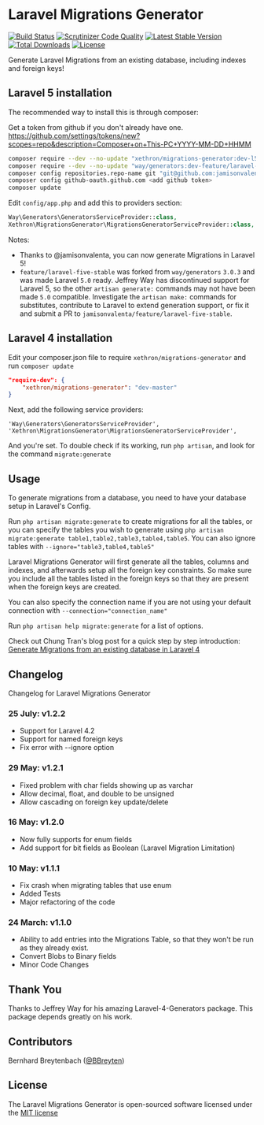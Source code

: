 # Laravel Migrations Generator

[![Build Status](https://travis-ci.org/Xethron/migrations-generator.svg)](https://travis-ci.org/Xethron/migrations-generator)
[![Scrutinizer Code Quality](https://scrutinizer-ci.com/g/Xethron/migrations-generator/badges/quality-score.png?s=41d919c6d044749cb8575bb936efbddc4cebc0d8)](https://scrutinizer-ci.com/g/Xethron/migrations-generator/)
[![Latest Stable Version](https://poser.pugx.org/xethron/migrations-generator/v/stable.png)](https://packagist.org/packages/xethron/migrations-generator)
[![Total Downloads](https://poser.pugx.org/xethron/migrations-generator/downloads.png)](https://packagist.org/packages/xethron/migrations-generator)
[![License](https://poser.pugx.org/xethron/migrations-generator/license.png)](https://packagist.org/packages/xethron/migrations-generator)

Generate Laravel Migrations from an existing database, including indexes and foreign keys!

## Laravel 5 installation

The recommended way to install this is through composer:

Get a token from github if you don't already have one.
https://github.com/settings/tokens/new?scopes=repo&description=Composer+on+This-PC+YYYY-MM-DD+HHMM

```bash
composer require --dev --no-update "xethron/migrations-generator:dev-l5"
composer require --dev --no-update "way/generators:dev-feature/laravel-five-stable"
composer config repositories.repo-name git "git@github.com:jamisonvalenta/Laravel-4-Generators.git"
composer config github-oauth.github.com <add github token>
composer update
```

Edit `config/app.php` and add this to providers section:

```php
Way\Generators\GeneratorsServiceProvider::class,
Xethron\MigrationsGenerator\MigrationsGeneratorServiceProvider::class,
```

Notes:
* Thanks to @jamisonvalenta, you can now generate Migrations in Laravel 5!
* `feature/laravel-five-stable` was forked from `way/generators` `3.0.3` and was made Laravel `5.0` ready. Jeffrey Way has discontinued support for Laravel 5, so the other `artisan generate:` commands may not have been made `5.0` compatible.  Investigate the `artisan make:` commands for substitutes, contribute to Laravel to extend generation support, or fix it and submit a PR to `jamisonvalenta/feature/laravel-five-stable`.

## Laravel 4 installation

Edit your composer.json file to require `xethron/migrations-generator` and run `composer update`
```json
"require-dev": {
    "xethron/migrations-generator": "dev-master"
}
```

Next, add the following service providers:

```
'Way\Generators\GeneratorsServiceProvider',
'Xethron\MigrationsGenerator\MigrationsGeneratorServiceProvider',
```

And you're set. To double check if its working, run `php artisan`, and look for the command `migrate:generate`

## Usage

To generate migrations from a database, you need to have your database setup in Laravel's Config.

Run `php artisan migrate:generate` to create migrations for all the tables, or you can specify the tables you wish to generate using `php artisan migrate:generate table1,table2,table3,table4,table5`. You can also ignore tables with `--ignore="table3,table4,table5"`

Laravel Migrations Generator will first generate all the tables, columns and indexes, and afterwards setup all the foreign key constraints. So make sure you include all the tables listed in the foreign keys so that they are present when the foreign keys are created.

You can also specify the connection name if you are not using your default connection with `--connection="connection_name"`

Run `php artisan help migrate:generate` for a list of options.

Check out Chung Tran's blog post for a quick step by step introduction: [Generate Migrations from an existing database in Laravel 4](http://codingtip.blogspot.com/2014/04/laravel-4-generate-migration-existed-dabase-laravel-4.html)

## Changelog

Changelog for Laravel Migrations Generator

### 25 July: v1.2.2
* Support for Laravel 4.2
* Support for named foreign keys
* Fix error with --ignore option

### 29 May: v1.2.1
* Fixed problem with char fields showing up as varchar
* Allow decimal, float, and double to be unsigned
* Allow cascading on foreign key update/delete

### 16 May: v1.2.0
* Now fully supports for enum fields
* Add support for bit fields as Boolean (Laravel Migration Limitation)

### 10 May: v1.1.1
* Fix crash when migrating tables that use enum
* Added Tests
* Major refactoring of the code

### 24 March: v1.1.0
* Ability to add entries into the Migrations Table, so that they won't be run as they already exist.
* Convert Blobs to Binary fields
* Minor Code Changes

## Thank You

Thanks to Jeffrey Way for his amazing Laravel-4-Generators package. This package depends greatly on his work.

## Contributors

Bernhard Breytenbach ([@BBreyten](https://twitter.com/BBreyten))

## License

The Laravel Migrations Generator is open-sourced software licensed under the [MIT license](http://opensource.org/licenses/MIT)
